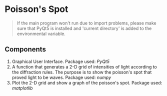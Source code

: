 # Poisson's Spot

> If the main program won't run due to import problems, 
> please make sure that PyQt5 is installed and 'current 
> directory' is added to the environmental variable.

## Components
1. Graphical User Interface. Package used: *PyQt5*
1. A function that generates a 2-D grid of intensities
   of light according to the diffraction rules. The 
   purpose is to show the poisson's spot that proved 
   light to be waves. Package used: *numpy*
1. Plot the 2-D grid and show a graph of the poisson's
   spot. Package used: *matplotlib*

